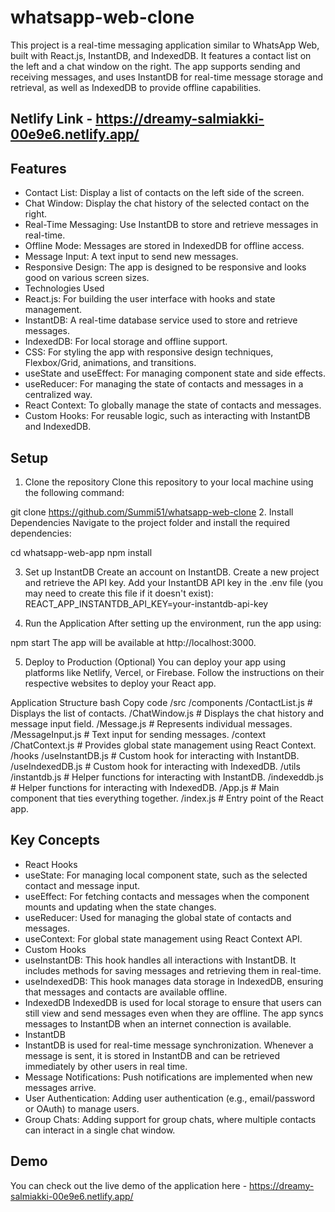 # whatsapp-web-clone

This project is a real-time messaging application similar to WhatsApp Web, built with React.js, InstantDB, and IndexedDB. It features a contact list on the left and a chat window on the right. The app supports sending and receiving messages, and uses InstantDB for real-time message storage and retrieval, as well as IndexedDB to provide offline capabilities.

## Netlify Link - https://dreamy-salmiakki-00e9e6.netlify.app/

## Features
- Contact List: Display a list of contacts on the left side of the screen.
- Chat Window: Display the chat history of the selected contact on the right.
- Real-Time Messaging: Use InstantDB to store and retrieve messages in real-time.
- Offline Mode: Messages are stored in IndexedDB for offline access.
- Message Input: A text input to send new messages.
- Responsive Design: The app is designed to be responsive and looks good on various screen sizes.
- Technologies Used
- React.js: For building the user interface with hooks and state management.
- InstantDB: A real-time database service used to store and retrieve messages.
- IndexedDB: For local storage and offline support.
- CSS: For styling the app with responsive design techniques, Flexbox/Grid, animations, and transitions.
- useState and useEffect: For managing component state and side effects.
- useReducer: For managing the state of contacts and messages in a centralized way.
- React Context: To globally manage the state of contacts and messages.
- Custom Hooks: For reusable logic, such as interacting with InstantDB and IndexedDB.
## Setup
1. Clone the repository
Clone this repository to your local machine using the following command:

git clone https://github.com/Summi51/whatsapp-web-clone
2. Install Dependencies
Navigate to the project folder and install the required dependencies:

cd whatsapp-web-app
npm install

3. Set up InstantDB
Create an account on InstantDB.
Create a new project and retrieve the API key.
Add your InstantDB API key in the .env file (you may need to create this file if it doesn't exist):
REACT_APP_INSTANTDB_API_KEY=your-instantdb-api-key

4. Run the Application
After setting up the environment, run the app using:

npm start
The app will be available at http://localhost:3000.

5. Deploy to Production (Optional)
You can deploy your app using platforms like Netlify, Vercel, or Firebase. Follow the instructions on their respective websites to deploy your React app.

Application Structure
bash
Copy code
/src
  /components
    /ContactList.js       # Displays the list of contacts.
    /ChatWindow.js        # Displays the chat history and message input field.
    /Message.js           # Represents individual messages.
    /MessageInput.js      # Text input for sending messages.
  /context
    /ChatContext.js       # Provides global state management using React Context.
  /hooks
    /useInstantDB.js      # Custom hook for interacting with InstantDB.
    /useIndexedDB.js      # Custom hook for interacting with IndexedDB.
  /utils
    /instantdb.js         # Helper functions for interacting with InstantDB.
    /indexeddb.js         # Helper functions for interacting with IndexedDB.
  /App.js                 # Main component that ties everything together.
  /index.js               # Entry point of the React app.
  
## Key Concepts
- React Hooks
- useState: For managing local component state, such as the selected contact and message input.
- useEffect: For fetching contacts and messages when the component mounts and updating when the state changes.
- useReducer: Used for managing the global state of contacts and messages.
- useContext: For global state management using React Context API.
- Custom Hooks
- useInstantDB: This hook handles all interactions with InstantDB. It includes methods for saving messages and retrieving them in real-time.
- useIndexedDB: This hook manages data storage in IndexedDB, ensuring that messages and contacts are available offline.
- IndexedDB
IndexedDB is used for local storage to ensure that users can still view and send messages even when they are offline. The app syncs messages to InstantDB when an internet connection is available.
- InstantDB
- InstantDB is used for real-time message synchronization. Whenever a message is sent, it is stored in InstantDB and can be retrieved immediately by other users in real time.
- Message Notifications: Push notifications are implemented when new messages arrive.
- User Authentication: Adding user authentication (e.g., email/password or OAuth) to manage users.
- Group Chats: Adding support for group chats, where multiple contacts can interact in a single chat window.
## Demo
You can check out the live demo of the application here - https://dreamy-salmiakki-00e9e6.netlify.app/ 
